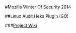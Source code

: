 #Mozilla Winter Of Security 2014

##Linux Audit Heka Plugin (GO)

###[Project Wiki](https://wiki.mozilla.org/Security/Mentorships/MWoS/2014/Linux_Audit_heka_plugin_%28Go%29)

